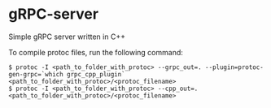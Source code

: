 # gRPC-server
Simple gRPC server written in C++

To compile protoc files, run the following command:
```
$ protoc -I <path_to_folder_with_protoc> --grpc_out=. --plugin=protoc-gen-grpc=`which grpc_cpp_plugin` <path_to_folder_with_protoc>/<protoc_filename>
$ protoc -I <path_to_folder_with_protoc> --cpp_out=. <path_to_folder_with_protoc>/<protoc_filename>
```

